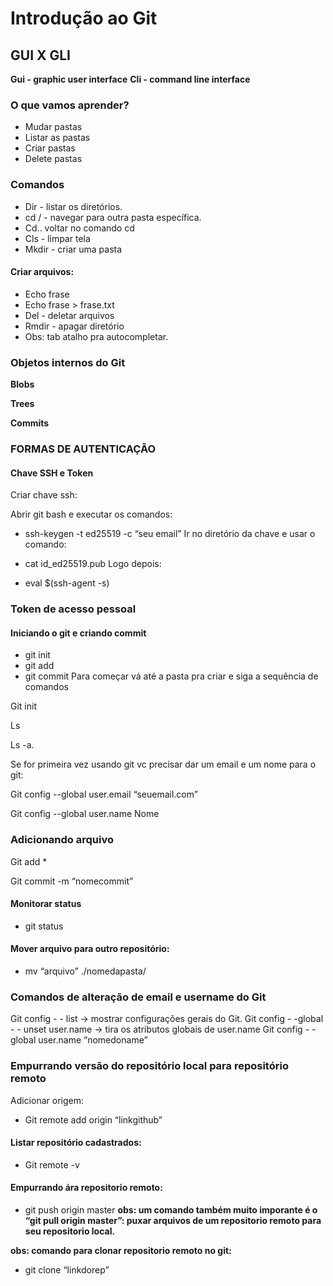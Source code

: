# Introdução ao Git
## GUI X GLI
**Gui - graphic user interface**
**Cli - command line interface**

### O que vamos aprender?
- Mudar pastas
- Listar as pastas
- Criar pastas
- Delete pastas
### Comandos
- Dir - listar os diretórios.
- cd / - navegar para outra pasta específica.
- Cd.. voltar no comando cd
- Cls - limpar tela
- Mkdir - criar uma pasta
#### Criar arquivos:
- Echo frase
- Echo frase > frase.txt
- Del - deletar arquivos
- Rmdir - apagar diretório
- Obs: tab atalho pra autocompletar.
### Objetos internos do Git
**Blobs**

**Trees**

**Commits**

### FORMAS DE AUTENTICAÇÃO
#### Chave SSH e Token
Criar chave ssh:

Abrir git bash e executar os comandos:

- ssh-keygen -t ed25519 -c “seu email”
Ir no diretório da chave e usar o comando:

- cat id_ed25519.pub
Logo depois:

- eval $(ssh-agent -s)
### Token de acesso pessoal
#### Iniciando o git e criando commit
- git init
- git add
- git commit
Para começar vá até a pasta pra criar e siga a sequência de comandos

Git init

Ls

Ls -a.

Se for primeira vez usando git vc precisar dar um email e um nome para o git:

Git config --global user.email “seuemail.com”

Git config --global user.name Nome

### Adicionando arquivo
Git add *

Git commit -m “nomecommit”

#### Monitorar status
- git status

#### Mover arquivo para outro repositório:

- mv “arquivo” ./nomedapasta/

### Comandos de alteração de email e username do Git
Git config - - list → mostrar configurações gerais do Git.
Git config - -global - - unset user.name → tira os atributos globais de user.name
Git config - - global user.name “nomedoname”
### Empurrando versão do repositório local para repositório remoto
Adicionar origem:

- Git remote add origin “linkgithub”
#### Listar repositório cadastrados:

- Git remote -v
#### Empurrando ára repositorio remoto:

- git push origin master
**obs: um comando também muito imporante é o “git pull origin master”: puxar arquivos de um repositorio remoto para seu repositorio local.**

**obs: comando para clonar repositorio remoto no git:**

- git clone “linkdorep”
